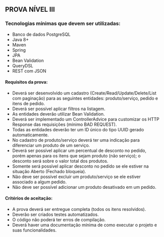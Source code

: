 ## PROVA NÍVEL III

### Tecnologias mínimas que devem ser utilizadas:
- Banco de dados PostgreSQL
- Java 8+
- Maven
- Spring
- JPA
- Bean Validation
- QueryDSL
- REST com JSON

#### Requisitos da prova:
- Deverá ser desenvolvido um cadastro (Create/Read/Update/Delete/List com paginação) para as seguintes entidades: produto/serviço, pedido e itens de pedido.
- Deverá ser possível aplicar filtros na listagem.
- As entidades deverão utilizar Bean Validation.
- Deverá ser implementado um ControllerAdvice para customizar os HTTP Response das requisições (mínimo BAD REQUEST).
- Todas as entidades deverão ter um ID único do tipo UUID gerado automaticamente.
- No cadastro de produto/serviço deverá ter uma indicação para diferenciar um produto de um serviço.
- Deverá ser possível aplicar um percentual de desconto no pedido, porém apenas para os itens que sejam produto (não serviço); o desconto será sobre o valor total dos produtos.
- Somente será possível aplicar desconto no pedido se ele estiver na situação Aberto (Fechado bloqueia).
- Não deve ser possível excluir um produto/serviço se ele estiver associado a algum pedido.
- Não deve ser possível adicionar um produto desativado em um pedido.

#### Critérios de aceitação:
- A prova deverá ser entregue completa (todos os itens resolvidos).
- Deverão ser criados testes automatizados.
- O código não poderá ter erros de compilação.
- Deverá haver uma documentação mínima de como executar o projeto e suas funcionalidades.
